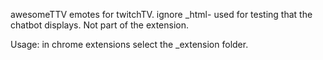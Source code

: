 
awesomeTTV emotes for twitchTV. 
ignore _html- used for testing that the chatbot displays. Not part of the extension.


Usage:
in chrome extensions select the _extension folder.

